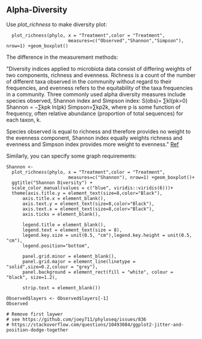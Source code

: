 ## Alpha-Diversity

Use *plot_richness* to make diversity plot:
```
  plot_richness(phylo, x = "Treatment",color = "Treatment",
                       measures=c("Observed","Shannon","Simpson"), nrow=1) +geom_boxplot()
```
The difference in the measurement methods: 

"Diversity indices applied to microbiota data consist of differing weights of two components, richness and evenness. Richness is a count of the number of different taxa observed in the community without regard to their frequencies, and evenness refers to the equitability of the taxa frequencies in a community. 
Three commonly used alpha diversity measures include species observed, Shannon index and Simpson index:
           S(obs)= ∑kI(pk>0)
           Shannon = −∑kpk ln(pk)
           Simpson=∑kp2k,
where p is some function of frequency, often relative abundance (proportion of total sequences) for each taxon, k.

Species observed is equal to richness and therefore provides no weight to the evenness component, Shannon index equally weights richness and evenness and Simpson index provides more weight to evenness." [Ref](https://pubmed.ncbi.nlm.nih.gov/29872428/) 

Similarly, you can specify some graph requirements:

```
Shannon <-
  plot_richness(phylo, x = "Treatment",color = "Treatment",
                       measures=c("Shannon"), nrow=1) +geom_boxplot()+
  ggtitle("Shannon Diversity") +
  scale_color_manual(values = c("blue", viridis::viridis(6)))+
  theme(axis.title.y = element_text(size=8,color="Black"),
      axis.title.x = element_blank(),
      axis.text.y = element_text(size=8,color="Black"),
      axis.text.x = element_text(size=8,color="Black"),
      axis.ticks = element_blank(),
      
      legend.title = element_blank(),
      legend.text = element_text(size = 8),
      legend.key.size = unit(0.5, "cm"),legend.key.height = unit(0.5, "cm"),
      legend.position="bottom",
      
      panel.grid.minor = element_blank(),
      panel.grid.major = element_line(linetype = "solid",size=0.2,colour = "grey"),
      panel.background = element_rect(fill = "white", colour = "black", size=1.2),
      
      strip.text = element_blank())

Observed$layers <- Observed$layers[-1]
Observed
 
# Remove first laywer 
# see https://github.com/joey711/phyloseq/issues/836
# https://stackoverflow.com/questions/10493084/ggplot2-jitter-and-position-dodge-together
